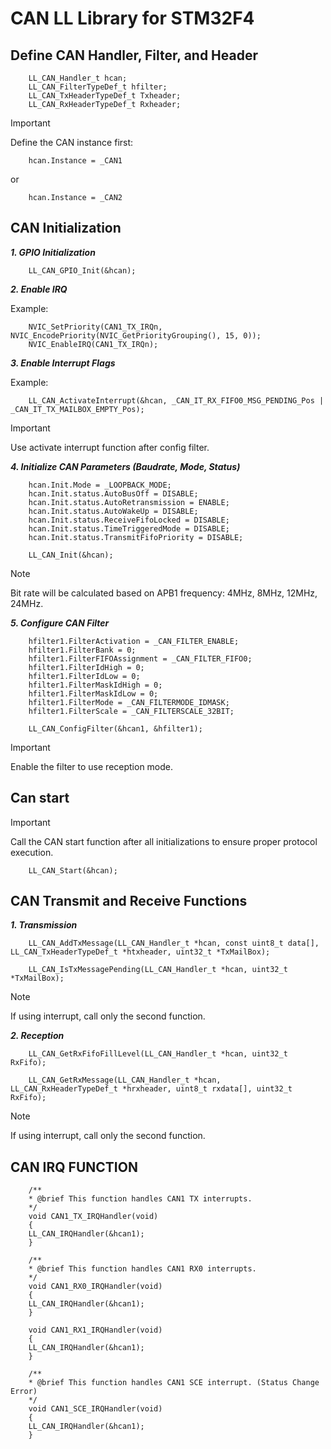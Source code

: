 # CAN LL Library for STM32F4

## Define CAN Handler, Filter, and Header

```
    LL_CAN_Handler_t hcan;
    LL_CAN_FilterTypeDef_t hfilter;
    LL_CAN_TxHeaderTypeDef_t Txheader;
    LL_CAN_RxHeaderTypeDef_t Rxheader;
```
> [!IMPORTANT]
> Define the CAN instance first:

```
    hcan.Instance = _CAN1 
```

or 

```
    hcan.Instance = _CAN2
```

## CAN Initialization

***1. GPIO Initialization***

```
    LL_CAN_GPIO_Init(&hcan);
```

***2. Enable IRQ***

Example:

```
    NVIC_SetPriority(CAN1_TX_IRQn, NVIC_EncodePriority(NVIC_GetPriorityGrouping(), 15, 0));
    NVIC_EnableIRQ(CAN1_TX_IRQn);
```

***3. Enable Interrupt Flags***

Example:

```
    LL_CAN_ActivateInterrupt(&hcan, _CAN_IT_RX_FIFO0_MSG_PENDING_Pos | _CAN_IT_TX_MAILBOX_EMPTY_Pos);
```

> [!IMPORTANT]
> Use activate interrupt function after config filter.

***4. Initialize CAN Parameters (Baudrate, Mode, Status)***

```
    hcan.Init.Mode = _LOOPBACK_MODE;
    hcan.Init.status.AutoBusOff = DISABLE;
    hcan.Init.status.AutoRetransmission = ENABLE;
    hcan.Init.status.AutoWakeUp = DISABLE;
    hcan.Init.status.ReceiveFifoLocked = DISABLE;
    hcan.Init.status.TimeTriggeredMode = DISABLE;
    hcan.Init.status.TransmitFifoPriority = DISABLE;

    LL_CAN_Init(&hcan);
```
> [!NOTE]
> Bit rate will be calculated based on APB1 frequency: 4MHz, 8MHz, 12MHz, 24MHz.


***5. Configure CAN Filter***

```
    hfilter1.FilterActivation = _CAN_FILTER_ENABLE;
    hfilter1.FilterBank = 0;
    hfilter1.FilterFIFOAssignment = _CAN_FILTER_FIFO0;
    hfilter1.FilterIdHigh = 0;
    hfilter1.FilterIdLow = 0;
    hfilter1.FilterMaskIdHigh = 0;
    hfilter1.FilterMaskIdLow = 0;
    hfilter1.FilterMode = _CAN_FILTERMODE_IDMASK;
    hfilter1.FilterScale = _CAN_FILTERSCALE_32BIT;

    LL_CAN_ConfigFilter(&hcan1, &hfilter1);
```

> [!IMPORTANT]
> Enable the filter to use reception mode.

## Can start

> [!IMPORTANT]
> Call the CAN start function after all initializations to ensure proper protocol execution.

```
    LL_CAN_Start(&hcan);
```

## CAN Transmit and Receive Functions

***1. Transmission***

```
    LL_CAN_AddTxMessage(LL_CAN_Handler_t *hcan, const uint8_t data[], LL_CAN_TxHeaderTypeDef_t *htxheader, uint32_t *TxMailBox);

    LL_CAN_IsTxMessagePending(LL_CAN_Handler_t *hcan, uint32_t *TxMailBox);
```
> [!NOTE]   
> If using interrupt, call only the second function. 


***2. Reception***

```
    LL_CAN_GetRxFifoFillLevel(LL_CAN_Handler_t *hcan, uint32_t RxFifo);

    LL_CAN_GetRxMessage(LL_CAN_Handler_t *hcan, LL_CAN_RxHeaderTypeDef_t *hrxheader, uint8_t rxdata[], uint32_t RxFifo);

```

> [!NOTE]  
> If using interrupt, call only the second function.

## CAN IRQ FUNCTION

```
    /**
    * @brief This function handles CAN1 TX interrupts.
    */
    void CAN1_TX_IRQHandler(void)
    {
    LL_CAN_IRQHandler(&hcan1);
    }

    /**
    * @brief This function handles CAN1 RX0 interrupts.
    */
    void CAN1_RX0_IRQHandler(void)
    {
    LL_CAN_IRQHandler(&hcan1);
    }

    void CAN1_RX1_IRQHandler(void)
    {
    LL_CAN_IRQHandler(&hcan1);
    }

    /**
    * @brief This function handles CAN1 SCE interrupt. (Status Change Error)
    */
    void CAN1_SCE_IRQHandler(void)
    {
    LL_CAN_IRQHandler(&hcan1);
    }

```
